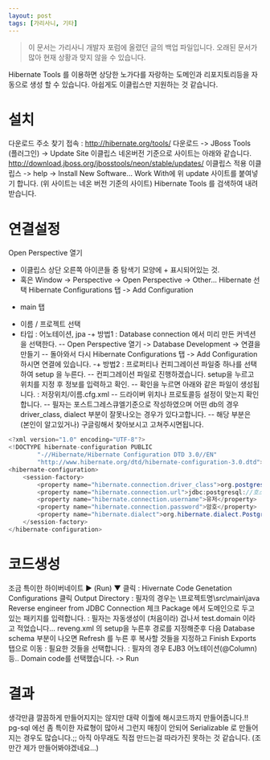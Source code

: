 ```yaml
---
layout: post
tags: [가리사니, 기타]
---
```


> 이 문서는 가리사니 개발자 포럼에 올렸던 글의 백업 파일입니다.
오래된 문서가 많아 현재 상황과 맞지 않을 수 있습니다.


Hibernate Tools 를 이용하면 상당한 노가다를 자랑하는 도메인과 리포지토리등을 자동으로 생성 할 수 있습니다.
아쉽게도 이클립스만 지원하는 것 같습니다.


# 설치
다운로드 주소 찾기
접속 : http://hibernate.org/tools/
다운로드 -> JBoss Tools (플러그인) -> Update Site
이클립스 네온버전 기준으로 사이트는 아래와 같습니다.
http://download.jboss.org/jbosstools/neon/stable/updates/
이클립스 적용
이클립스 -> help -> Install New Software...
Work With에 위 update 사이트를 붙여넣기 합니다. (위 사이트는 네온 버전 기준의 사이트)
Hibernate Tools 를 검색하여 내려받습니다.


# 연결설정
Open Perspective 열기
- 이클립스 상단 오른쪽 아이콘들 중 탐색기 모양에 + 표시되어있는 것.
- 혹은 Window -> Perspective -> Open Perspective -> Other...
Hibernate 선택
Hibernate Configurations 탭 -> Add Configuration
+ main 탭
- 이름 / 프로젝트 선택
- 타입 : 어노테이션, jpa
-+ 방법1 : Database connection 에서 미리 만든 커넥션을 선택한다.
-- Open Perspective 열기 -> Database Development -> 연결을 만들기
-- 돌아와서 다시 Hibernate Configurations 탭 -> Add Configuration 하시면 연결에 있습니다.
-+ 방법2 : 프로퍼티나 컨피그레이션 파일중 하나를 선택하여 setup 을 누른다.
-- 컨피그레이션 파일로 진행하겠습니다. setup을 누르고 위치를 지정 후 정보를 입력하고 확인.
-- 확인을 누르면 아래와 같은 파일이 생성됩니다. : 저장위치/이름.cfg.xml
-- 드라이버 위치나 프로토콜등 설정이 맞는지 확인합니다.
-- 필자는 포스트그레스큐엘기준으로 작성하였으며 어떤 db의 경우 driver_class, dialect 부분이 잘못나오는 경우가 있다고합니다.
-- 해당 부분은 (본인이 알고있거나) 구글링해서 찾아보시고 고쳐주시면됩니다.
``` java
<?xml version="1.0" encoding="UTF-8"?>
<!DOCTYPE hibernate-configuration PUBLIC
		"-//Hibernate/Hibernate Configuration DTD 3.0//EN"
		"http://www.hibernate.org/dtd/hibernate-configuration-3.0.dtd">
<hibernate-configuration>
    <session-factory>
        <property name="hibernate.connection.driver_class">org.postgresql.Driver</property>
        <property name="hibernate.connection.url">jdbc:postgresql://호스트:포트/db이름</property>
        <property name="hibernate.connection.username">유저</property>
        <property name="hibernate.connection.password">암호</property>
        <property name="hibernate.dialect">org.hibernate.dialect.PostgreSQLDialect</property>
    </session-factory>
</hibernate-configuration>
```


# 코드생성
조금 특이한 하이버네이트 ▶ (Run) ▼ 클릭 : Hivernate Code Genetation Configurations 클릭
Output Directory : 필자의 경우는 \프로젝트명\src\main\java
Reverse engineer from JDBC Connection 체크
Package 에서 도메인으로 두고 있는 패키지를 입력합니다. : 필자는 자동생성이 (처음이라) 겁나서 test.domain 이라고 적었습니다...
reveng.xml 의 setup을 누른후 경로를 지정해준후 다음
Database schema 부분이 나오면 Refresh 를 누른 후 복사할 것들을 지정하고 Finish
Exports 탭으로 이동 : 필요한 것들을 선택합니다. : 필자의 경우 EJB3 어노테이션(@Column)등.. Domain code를 선택했습니다. -> Run


# 결과
생각만큼 깔끔하게 만들어지지는 않지만 대략 이퀄에 해시코드까지 만들어줍니다.!!
pg-sql 에선 좀 특이한 자료형이 많아서 그런지 매칭이 안되어 Serializable 로 만들어지는 경우도 많습니다.;;
아직 아무래도 직접 만드는걸 따라가진 못하는 것 같습니다. (조만간 제가 만들어봐야겠네요...)